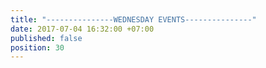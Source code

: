 ```yaml
---
title: "---------------WEDNESDAY EVENTS---------------"
date: 2017-07-04 16:32:00 +07:00
published: false
position: 30
---
```



